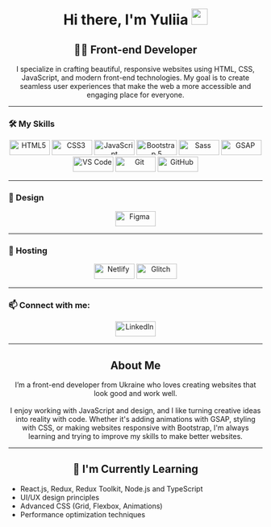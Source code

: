 <h1 align="center">Hi there, I'm Yuliia <img src="https://github.com/blackcater/blackcater/raw/main/images/Hi.gif" height="32" /></h1>
<h2 align="center">👩‍💻 Front-end Developer</h2>

<p align="center">
  I specialize in crafting beautiful, responsive websites using HTML, CSS, JavaScript, and modern front-end technologies. My goal is to create seamless user experiences that make the web a more accessible and engaging place for everyone.
</p>

---

<h3 align="start">🛠️ My Skills</h3>

<p align="center">
  <img src="https://img.shields.io/badge/HTML5-E34F26?style=flat-square&logo=html5&logoColor=white" alt="HTML5" width="80" height="30" />
  <img src="https://img.shields.io/badge/CSS3-1572B6?style=flat-square&logo=css3&logoColor=white" alt="CSS3" width="80" height="30" />
  <img src="https://img.shields.io/badge/JavaScript-F7DF1E?style=flat-square&logo=javascript&logoColor=black" alt="JavaScript" width="80" height="30" />
  <img src="https://img.shields.io/badge/Bootstrap-7952B3?style=flat-square&logo=bootstrap&logoColor=white" alt="Bootstrap 5" width="80" height="30" />
  <img src="https://img.shields.io/badge/Sass-CC6699?style=flat-square&logo=sass&logoColor=white" alt="Sass" width="80" height="30" />
  <img src="https://img.shields.io/badge/GSAP-88CE02?style=flat-square&logo=greensock&logoColor=white" alt="GSAP" width="80" height="30" />
  <img src="https://img.shields.io/badge/VS%20Code-007ACC?style=flat-square&logo=visualstudiocode&logoColor=white" alt="VS Code" width="80" height="30" />
  <img src="https://img.shields.io/badge/Git-F05032?style=flat-square&logo=git&logoColor=white" alt="Git" width="80" height="30" />
  <img src="https://img.shields.io/badge/GitHub-181717?style=flat-square&logo=github&logoColor=white" alt="GitHub" width="80" height="30" />
</p>

---

<h3 align="start">🎨 Design</h3>

<p align="center">
  <img src="https://img.shields.io/badge/Figma-F24E1E?style=flat-square&logo=figma&logoColor=white" alt="Figma" width="80" height="30" />
</p>

---

<h3 align="start">🚀 Hosting</h3>

<p align="center">
  <img src="https://img.shields.io/badge/Netlify-00C7B7?style=flat-square&logo=netlify&logoColor=white" alt="Netlify" width="80" height="30" />
  <img src="https://img.shields.io/badge/Glitch-FC4F44?style=flat-square&logo=glitch&logoColor=white" alt="Glitch" width="80" height="30" />
</p>

---

<h3 align="start">📫 Connect with me:</h3>

<p align="center">
  <a href="https://www.linkedin.com/in/yuliia-koshelieva-2b280730b/" target="_blank">
    <img src="https://img.shields.io/badge/LinkedIn-0077B5?style=flat-square&logo=linkedin&logoColor=white" alt="LinkedIn" width="80" height="30" />
  </a>
</p>

---

<h2 align="center">About Me</h2>

<p align="center">
  I’m a front-end developer from Ukraine who loves creating websites that look good and work well. 
  <br><br>
  I enjoy working with JavaScript and design, and I like turning creative ideas into reality with code. Whether it's adding animations with GSAP, styling with CSS, or making websites responsive with Bootstrap, I'm always learning and trying to improve my skills to make better websites.
</p>

---

<h2 align="center">🌱 I'm Currently Learning</h2>
<ul>
  <li>React.js, Redux, Redux Toolkit, Node.js and TypeScript</li>
  <li>UI/UX design principles</li>
  <li>Advanced CSS (Grid, Flexbox, Animations)</li>
  <li>Performance optimization techniques</li>
</ul>

